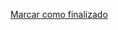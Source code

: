 <a onclick="test()" href="http://147.182.201.108:8080/finish/ansible-when" target="_parent" class="btn primary-btn">Marcar como finalizado</a>
